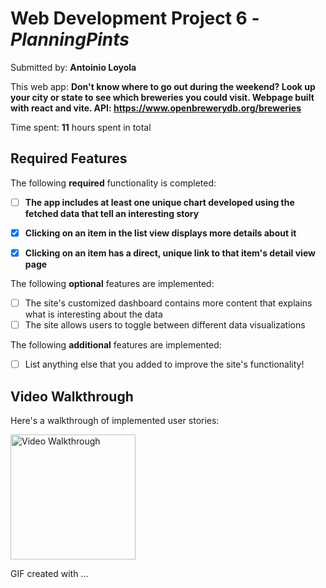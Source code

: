 # Web Development Project 6 - *PlanningPints*

Submitted by: **Antoinio Loyola**

This web app: **Don't know where to go out during the weekend? Look up your city or state to see which breweries you could visit. Webpage built with react and vite. API: https://www.openbrewerydb.org/breweries**

Time spent: **11** hours spent in total

## Required Features

The following **required** functionality is completed:

- [ ] **The app includes at least one unique chart developed using the fetched data that tell an interesting story**
- [x] **Clicking on an item in the list view displays more details about it**
- [x] **Clicking on an item has a direct, unique link to that item's detail view page**


The following **optional** features are implemented:

- [ ] The site's customized dashboard contains more content that explains what is interesting about the data
- [ ] The site allows users to toggle between different data visualizations

The following **additional** features are implemented:

* [ ] List anything else that you added to improve the site's functionality!

## Video Walkthrough

Here's a walkthrough of implemented user stories:

<img src='https://imgur.com/a/EOkADto' title='Video Walkthrough' width='200' alt='Video Walkthrough' />

GIF created with ...  
<!-- Recommended tools:
[ScreenToGif](https://www.screentogif.com/) for Windows
https://imgur.com/a/EOkADto

## Notes

Describe any challenges encountered while building the app.
I had trouble figuring out how to get the routing for the detailed page figured out. I wasn't sure how the routeing should look and chatGPT couldn't assit me. Evenetually a friend of mine helped debug the code with me. Then from there I was able to get the routeing functionale. Then I further understood how the routing works and how to expand on that. I struggled with also how I could form my data from my API into a graph as it was locations of breweries.

## License

    Copyright [yyyy] [name of copyright owner]

    Licensed under the Apache License, Version 2.0 (the "License");
    you may not use this file except in compliance with the License.
    You may obtain a copy of the License at

        http://www.apache.org/licenses/LICENSE-2.0

    Unless required by applicable law or agreed to in writing, software
    distributed under the License is distributed on an "AS IS" BASIS,
    WITHOUT WARRANTIES OR CONDITIONS OF ANY KIND, either express or implied.
    See the License for the specific language governing permissions and
    limitations under the License.